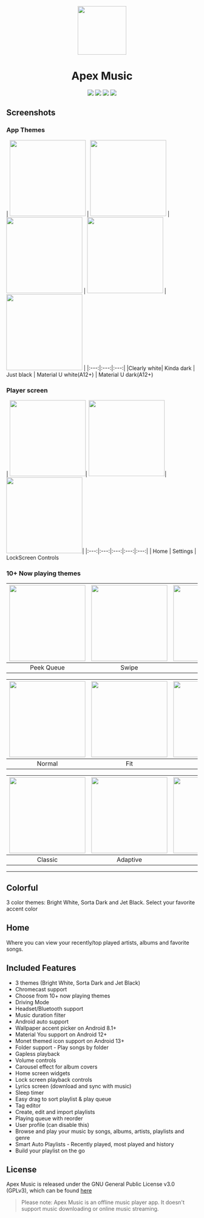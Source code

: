 <p align="center">
    <img src="app\src\main\ic_launcher-web.png" height="128">
    <h1 align="center">Apex Music</h1>
  </a>
</p>
<p align="center">
  <a href="https://github.com/TheTerminatorOfProgramming/ApexMusic" style="text-decoration:none" area-label="Android">
    <img src="https://img.shields.io/badge/Platform-Android-green.svg">
  </a>
  <a href="https://github.com/TheTerminatorOfProgramming/ApexMusic" style="text-decoration:none" area-label="Min API: 21">
    <img src="https://img.shields.io/badge/minSdkVersion-21-green.svg">
  </a>
  <a href="https://play.google.com/store/apps/details?id=code.name.monkey.retromusic" style="text-decoration:none" area-label="Play Store">
    <img src="https://img.shields.io/badge/Download-Google_Play-green.svg">
  </a>
  <a href="https://github.com/TheTerminatorOfProgramming/ApexMusic/blob/master/LICENSE.md" style="text-decoration:none" area-label="License: GPL v3">
    <img src="https://img.shields.io/badge/License-GPL%20v3-blue.svg">
  </a
</p>

## Screenshots
### App Themes
| <img src="screenshots/Artwork/1.Main_White.jpg" width="200"/> | <img src="screenshots/Artwork/2.Main_Dark.jpg" width="200"/> | <img src="screenshots/Artwork/3.Main_Black.jpg" width="200"/> | <img src="screenshots/Artwork/4.Main_Material_White.jpg" width="200"/> | <img src="screenshots/Artwork/5.Main_Material_Dark.jpg" width="200"/> |
|:---:|:---:|:---:|
|Clearly white| Kinda dark | Just black | Material U white(A12+) | Material U dark(A12+)

### Player screen
| <img src="screenshots/Artwork/1.Main_White.jpg" width="200"/>| <img src="scrscreenshots/Artworkeenshots/6.Settings_White.jpg" width="200"/>| <img src="screenshots/Artwork/
24.LockScreen_White.jpg " width="200"/>|
|:---:|:---:|:---:|:---:|:---:|
| Home | Settings | LockScreen Controls

### 10+ Now playing themes
| <img src="screenshots/peek_queue.jpg" width="200"/>	|<img src="screenshots/swipe.jpg" width="200"/>|   <img src="screenshots/material.jpg" width="200"/>  	|    <img src="screenshots/peek.jpg" width="200"/> 	|
|:-----:	|:-----:	|:-----:	|:-----:	|
| Peek Queue 	| Swipe 	| Material 	| Peek 	|      
      
| <img src="screenshots/normal.jpg" width="200"/>	|<img src="screenshots/fit.jpg" width="200"/>|   <img src="screenshots/flat.jpg" width="200"/>  	|    <img src="screenshots/color.jpg" width="200"/> 	|
|:-----:	|:-----:	|:-----:	|:-----:	|
| Normal 	| Fit 	| Flat 	| Color 	|

| <img src="screenshots/classic.jpg" width="200"/>	|<img src="screenshots/adaptive.jpg" width="200"/>|   <img src="screenshots/blur.jpg" width="200"/>  	|    <img src="screenshots/tiny.jpg" width="200"/> 	|
|:-----:	|:-----:	|:-----:	|:-----:	|
| Classic 	| Adaptive 	| Blur 	| Tiny 	|

___

## Colorful
3 color themes: Bright White, Sorta Dark and Jet Black.
Select your favorite accent color

## Home
Where you can view your recently/top played artists, albums and
favorite songs.

## Included Features
-  3 themes (Bright White, Sorta Dark and Jet Black)
-  Chromecast support
-  Choose from 10+ now playing themes
-  Driving Mode
-  Headset/Bluetooth support
-  Music duration filter
-  Android auto support
-  Wallpaper accent picker on Android 8.1+
-  Material You support on Android 12+
-  Monet themed icon support on Android 13+
-  Folder support - Play songs by folder
-  Gapless playback
-  Volume controls
-  Carousel effect for album covers
-  Home screen widgets
-  Lock screen playback controls
-  Lyrics screen (download and sync with music)
-  Sleep timer
-  Easy drag to sort playlist & play queue
-  Tag editor
-  Create, edit and import playlists
-  Playing queue with reorder
-  User profile (can disable this)
-  Browse and play your music by songs, albums, artists, playlists and
  genre
-  Smart Auto Playlists - Recently played, most played and history
-  Build your playlist on the go

## License

Apex Music is released under the GNU General Public License v3.0
(GPLv3), which can be found [here](LICENSE.md)


>Please note: Apex Music is an offline music player app. It
>doesn't support music downloading or online music streaming.
